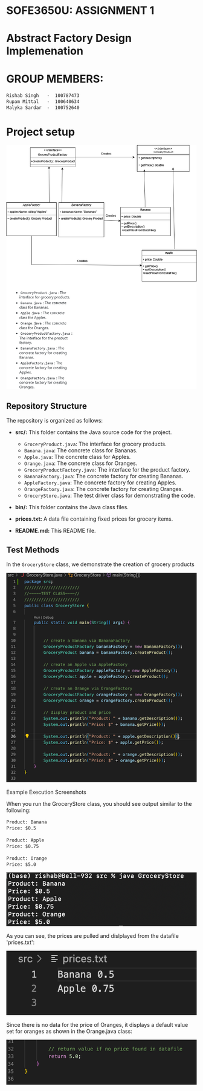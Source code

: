 # SOFE3650U: ASSIGNMENT 1
# Abstract Factory Design Implemenation
# GROUP MEMBERS:
```
Rishab Singh   -  100787473
Rupam Mittal   -  100640634
Malyka Sardar  -  100752640
```

# Project setup

![UML Diagram](assets/images/assignment1uml.png)

## Repository Structure

The repository is organized as follows:

- **src/:** This folder contains the Java source code for the project.
  - `GroceryProduct.java`: The interface for grocery products.
  - `Banana.java`: The concrete class for Bananas.
  - `Apple.java`: The concrete class for Apples.
  - `Orange.java`: The concrete class for Oranges.
  - `GroceryProductFactory.java`: The interface for the product factory.
  - `BananaFactory.java`: The concrete factory for creating Bananas.
  - `AppleFactory.java`: The concrete factory for creating Apples.
  - `OrangeFactory.java`: The concrete factory for creating Oranges.
  - `GroceryStore.java`: The test driver class for demonstrating the code.

- **bin/:** This folder contains the Java class files.
- **prices.txt:** A data file containing fixed prices for grocery items.
- **README.md:** This README file.

## Test Methods

In the `GroceryStore` class, we demonstrate the creation of grocery products

![](assets/images/testclass.png)

Example Execution Screenshots

When you run the GroceryStore class, you should see output similar to the following:

```
Product: Banana
Price: $0.5

Product: Apple
Price: $0.75

Product: Orange
Price: $5.0
```

![](assets/images/result.png)

As you can see, the prices are pulled and dislplayed from the datafile 'prices.txt':

![](assets/images/prices.png)

Since there is no data for the price of Oranges, it displays a default value set for oranges as shown in the Orange.java class:

![](assets/images/orange.png)
